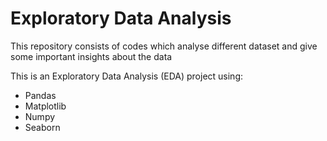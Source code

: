 # Exploratory Data Analysis

This repository consists of codes which analyse different dataset and give some important insights about the data

This is an Exploratory Data Analysis (EDA) project using:
- Pandas 
- Matplotlib
- Numpy
- Seaborn
